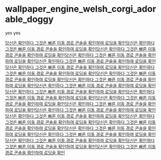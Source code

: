# wallpaper_engine_welsh_corgi_adorable_doggy
yes yes


[당신은 확인하다 그것은 빠른 이동 경로 콘솔을 확인하여 로딩을 확인당신은 확인하다 그것은 빠른 이동 경로 콘솔을 확인하여 로딩을 확인당신은 확인하다 그것은 빠른 이동 경로 콘솔을 확인하여 로딩을 확인당신은 확인하다 그것은 빠른 이동 경로 콘솔을 확인하여 로딩을 확인당신은 확인하다 그것은 빠른 이동 경로 콘솔을 확인하여 로딩을 확인당신은 확인하다 그것은 빠른 이동 경로 콘솔을 확인하여 로딩을 확인당신은 확인하다 그것은 빠른 이동 경로 콘솔을 확인하여 로딩을 확인당신은 확인하다 그것은 빠른 이동 경로 콘솔을 확인하여 로딩을 확인당신은 확인하다 그것은 빠른 이동 경로 콘솔을 확인하여 로딩을 확인당신은 확인하다 그것은 빠른 이동 경로 콘솔을 확인하여 로딩을 확인당신은 확인하다 그것은 빠른 이동 경로 콘솔을 확인하여 로딩을 확인당신은 확인하다 그것은 빠른 이동 경로 콘솔을 확인하여 로딩을 확인당신은 확인하다 그것은 빠른 이동 경로 콘솔을 확인하여 로딩을 확인당신은 확인하다 그것은 빠른 이동 경로 콘솔을 확인하여 로딩을 확인당신은 확인하다 그것은 빠른 이동 경로 콘솔을 확인하여 로딩을 확인당신은 확인하다 그것은 빠른 이동 경로 콘솔을 확인하여 로딩을 확인당신은 확인하다 그것은 빠른 이동 경로 콘솔을 확인하여 로딩을 확인당신은 확인하다 그것은 빠른 이동 경로 콘솔을 확인하여 로딩을 확인당신은 확인하다 그것은 빠른 이동 경로 콘솔을 확인하여 로딩을 확인당신은 확인하다 그것은 빠른 이동 경로 콘솔을 확인하여 로딩을 확인당신은 확인하다 그것은 빠른 이동 경로 콘솔을 확인하여 로딩을 확인당신은 확인하다 그것은 빠른 이동 경로 콘솔을 확인하여 로딩을 확인당신은 확인하다 그것은 빠른 이동 경로 콘솔을 확인하여 로딩을 확인](https://rkdmf0000.github.io/wallpaper_engine_welsh_corgi_adorable_doggy/index.html)
